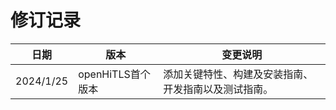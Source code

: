 # 修订记录

| 日期       | 版本              | 变更说明                         |
| ---------- | ----------------- | -------------------------------- |
| 2024/1/25 | openHiTLS首个版本 | 添加关键特性、构建及安装指南、开发指南以及测试指南。 |


